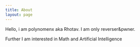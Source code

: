 ```yaml
---
title: About
layout: page
---
```


Hello, i am polynomenx aka Rhotav. I am only reverser&pwner.

Further I am interested in Math and Artificial Intelligence
